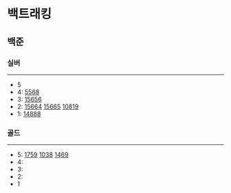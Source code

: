 # 백트래킹
## 
## 백준

### 실버

---

- 5
- 4:
[5568](5568%2F5568.md)
- 3:
[15656](15656%2F15656.md)
- 2:
[15664](%EC%8B%A4%EB%B2%84%2F15664%2F15664.md)
[15665](%EC%8B%A4%EB%B2%84%2F15665%2F15665.md)
[10819](%EC%8B%A4%EB%B2%84%2F10819%2F10819.md)
- 1:
[14888](14888%2F14888.md)

### 골드

---

- 5: 
[1759](1759%2F1759.md)
[1038](1038%2F1038.md)
[1469](1469%2F1469.md)
- 4:
- 3:
- 2:
- 1

